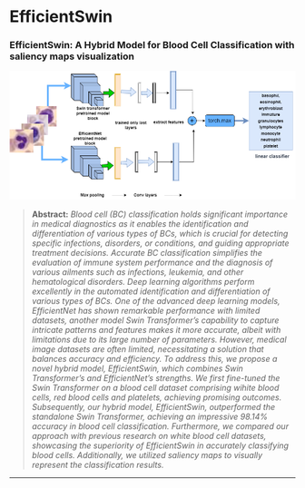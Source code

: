 # EfficientSwin
### **EfficientSwin: A Hybrid Model for Blood Cell Classification with saliency maps visualization**
![main figure](E_swin%20(1).png)
> **Abstract:** *Blood cell (BC) classification holds significant importance in medical diagnostics as it enables the identification and differentiation of various types of BCs, which is crucial for detecting specific infections, disorders, or conditions, and guiding appropriate treatment decisions. Accurate BC classification simplifies the evaluation of immune system performance and the diagnosis of various ailments such as infections, leukemia, and other hematological disorders. Deep learning algorithms perform excellently in the automated identification and differentiation of various types of BCs. One of the advanced deep learning models, EfficientNet has shown remarkable performance with limited datasets, another model Swin Transformer’s capability to capture intricate patterns and features makes it more accurate, albeit with limitations due to its large number of parameters. However, medical image datasets are often limited, necessitating a solution that balances accuracy and efficiency. To address this, we propose a novel hybrid model, EfficientSwin, which combines Swin Transformer’s and EfficientNet’s strengths. We first fine-tuned the Swin Transformer on a blood cell dataset comprising wihite blood cells, red blood cells and platelets, achieving promising outcomes. Subsequently, our hybrid model, EfficientSwin, outperformed the standalone Swin Transformer, achieving an impressive 98.14\% accuracy in blood cell classification. Furthermore, we compared our approach with previous research on white blood cell datasets, showcasing the superiority of EfficientSwin in accurately classifying blood cells.  Additionally, we utilized saliency maps to visually represent the classification results.* 
<hr />

